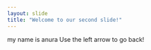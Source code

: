 ```yaml
---
layout: slide
title: "Welcome to our second slide!"
---
```

my name is anura
Use the left arrow to go back!
